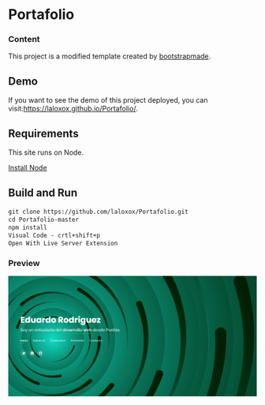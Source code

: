 # Portafolio

### Content 

This project is a modified template created by [bootstrapmade](https://bootstrapmade.com/).

## Demo

If you want to see the demo of this project deployed, you can visit:<https://laloxox.github.io/Portafolio/>.

## Requirements

This site runs on Node.

[Install Node](https://nodejs.org)

## Build and Run 

    git clone https://github.com/laloxox/Portafolio.git
    cd Portafolio-master
    npm install
    Visual Code - crtl+shift+p
    Open With Live Server Extension  


### Preview

![Captura](assets/img/preview-port.png)

